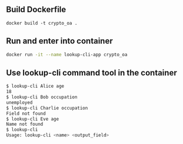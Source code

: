 ## Build Dockerfile
```
docker build -t crypto_oa .
```
## Run and enter into container
```sh
docker run -it --name lookup-cli-app crypto_oa
```
## Use lookup-cli command tool in the container
```sh
$ lookup-cli Alice age
18
$ lookup-cli Bob occupation
unemployed
$ lookup-cli Charlie occupation
Field not found
$ lookup-cli Eve age
Name not found
$ lookup-cli
Usage: lookup-cli <name> <output_field>
```